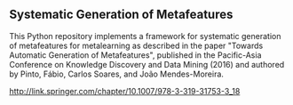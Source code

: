 ## Systematic Generation of Metafeatures

This Python repository implements a framework for systematic generation of metafeatures for metalearning as described
in the paper "Towards Automatic Generation of Metafeatures", published in the Pacific-Asia Conference on Knowledge
Discovery and Data Mining (2016) and authored by Pinto, Fábio, Carlos Soares, and João Mendes-Moreira.

http://link.springer.com/chapter/10.1007/978-3-319-31753-3_18